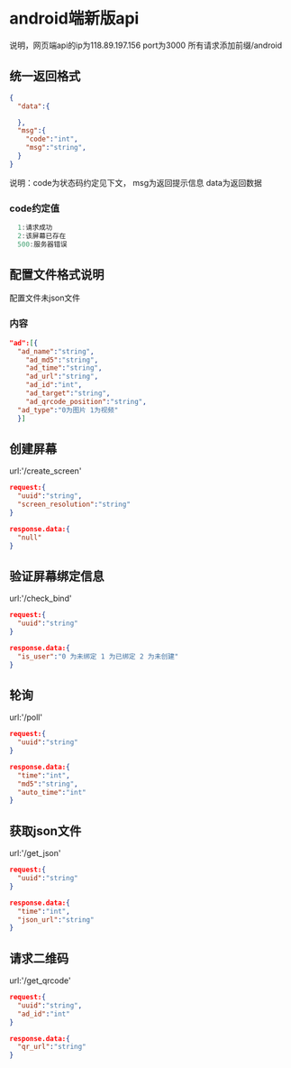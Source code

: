 # android端新版api
说明，网页端api的ip为118.89.197.156 port为3000
所有请求添加前缀/android

## 统一返回格式
```json
{
  "data":{

  },
  "msg":{
    "code":"int",
    "msg":"string",
  }
}
```
说明：code为状态码约定见下文，
     msg为返回提示信息
     data为返回数据
### code约定值
```JavaScript
  1:请求成功
  2:该屏幕已存在
  500:服务器错误
```

## 配置文件格式说明
配置文件未json文件

### 内容
```json
"ad":[{
  "ad_name":"string",
	"ad_md5":"string",
	"ad_time":"string",
	"ad_url":"string",
	"ad_id":"int",
	"ad_target":"string",
	"ad_qrcode_position":"string",
  "ad_type":"0为图片 1为视频"
  }]
```

## 创建屏幕
url:'/create_screen'
```json
request:{
  "uuid":"string",
  "screen_resolution":"string"
}
```
```json
response.data:{
  "null"
}
```

## 验证屏幕绑定信息
url:'/check_bind'
```json
request:{
  "uuid":"string"
}
```
```json
response.data:{
  "is_user":"0 为未绑定 1 为已绑定 2 为未创建"
}
```

## 轮询
url:'/poll'
```json
request:{
  "uuid":"string"
}
```
```json
response.data:{
  "time":"int",
  "md5":"string",
  "auto_time":"int"
}
```

## 获取json文件
url:'/get_json'
```json
request:{
  "uuid":"string"
}
```
```json
response.data:{
  "time":"int",
  "json_url":"string"
}
```

## 请求二维码
url:'/get_qrcode'
```json
request:{
  "uuid":"string",
  "ad_id":"int"
}
```
```json
response.data:{
  "qr_url":"string"
}

